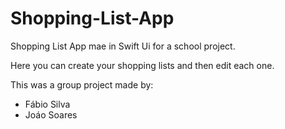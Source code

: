 # Shopping-List-App

Shopping List App mae in Swift Ui for a school project.

Here you can create your shopping lists and then edit each one.

This was a group project made by:
- Fábio Silva
- Joáo Soares

